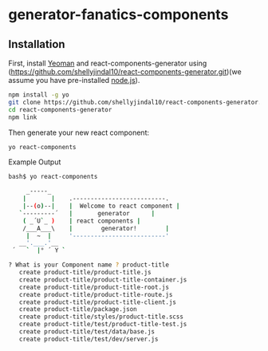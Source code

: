 # generator-fanatics-components 

## Installation

First, install [Yeoman](http://yeoman.io) and react-components-generator using (https://github.com/shellyjindal10/react-components-generator.git)(we assume you have pre-installed [node.js](https://nodejs.org/)).

```bash
npm install -g yo
git clone https://github.com/shellyjindal10/react-components-generator.git
cd react-components-generator
npm link
```

Then generate your new react component:

```bash
yo react-components
```

Example Output

```bash
bash$ yo react-components

     _-----_
    |       |    .--------------------------.
    |--(o)--|    |  Welcome to react component |
   `---------´   |       generator      |
    ( _´U`_ )    | react components |
    /___A___\    |        generator!        |
     |  ~  |     '--------------------------'
   __'.___.'__
 ´   `  |° ´ Y `

? What is your Component name ? product-title
   create product-title/product-title.js
   create product-title/product-title-container.js
   create product-title/product-title-root.js
   create product-title/product-title-route.js
   create product-title/product-title-client.js
   create product-title/package.json
   create product-title/styles/product-title.scss
   create product-title/test/product-title-test.js
   create product-title/test/data/base.js
   create product-title/test/dev/server.js
```

